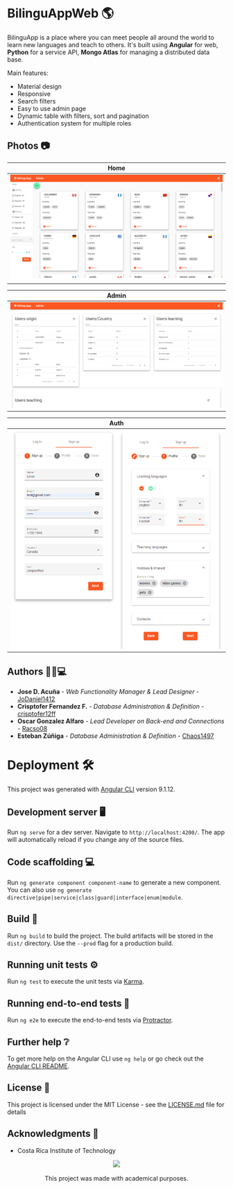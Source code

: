 # BilinguAppWeb 🌎

BilinguApp is a place where you can meet people all around the world to learn new languages and teach to others. It's built using **Angular** for web,  **Python** for a service API, **Mongo Atlas** for managing a distributed data base.

Main features:

* Material design
* Responsive
* Search filters
* Easy to use admin page
* Dynamic table with filters, sort and pagination
* Authentication system for multiple roles

## Photos 📷

Home                         |
:----------------------------:|
![](img/home-view.png)       |

Admin                         |
:----------------------------:|
![](img/admin-view.png)       |

Auth                          |
:----------------------------:|
![](img/auth-view.png)        |

## Authors 👨🏻💻

* **Jose D. Acuña** - *Web Functionality Manager & Lead Designer* - [JoDaniel1412](https://github.com/JoDaniel1412)
* **Crisptofer Fernandez F.** - *Database Administration & Definition* - [crisptofer12ff](https://github.com/crisptofer12ff)
* **Oscar Gonzalez Alfaro** - *Lead Developer on Back-end and Connections* - [Racso08](https://github.com/Racso08)
* **Esteban Zúñiga** - *Database Administration & Definition* - [Chaos1497](https://github.com/Chaos1497)

# Deployment 🛠

This project was generated with [Angular CLI](https://github.com/angular/angular-cli) version 9.1.12.

## Development server 🖥

Run `ng serve` for a dev server. Navigate to `http://localhost:4200/`. The app will automatically reload if you change any of the source files.

## Code scaffolding 💻

Run `ng generate component component-name` to generate a new component. You can also use `ng generate directive|pipe|service|class|guard|interface|enum|module`.

## Build 🔨

Run `ng build` to build the project. The build artifacts will be stored in the `dist/` directory. Use the `--prod` flag for a production build.

## Running unit tests ⚙

Run `ng test` to execute the unit tests via [Karma](https://karma-runner.github.io).

## Running end-to-end tests 🔧

Run `ng e2e` to execute the end-to-end tests via [Protractor](http://www.protractortest.org/).

## Further help ❔

To get more help on the Angular CLI use `ng help` or go check out the [Angular CLI README](https://github.com/angular/angular-cli/blob/master/README.md).


## License 📄

This project is licensed under the MIT License - see the [LICENSE.md](https://github.com/JoDaniel1412/eBike/blob/main/LICENSE.md) file for details

## Acknowledgments 📎

* Costa Rica Institute of Technology

<p align="center">
  <img src="https://s3.amazonaws.com/madewithangular.com/img/500.png" height="80">                              
</p>
<p align="center">This project was made with academical purposes.</p>
